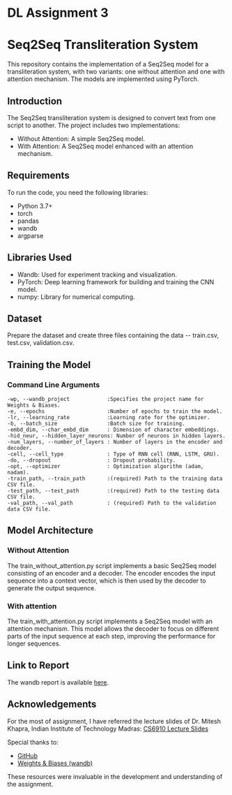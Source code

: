 # DL Assignment 3
# Seq2Seq Transliteration System
This repository contains the implementation of a Seq2Seq model for a transliteration system, with two variants: one without attention and one with attention mechanism. The models are implemented using PyTorch.

## Introduction
The Seq2Seq transliteration system is designed to convert text from one script to another. The project includes two implementations:

- Without Attention: A simple Seq2Seq model.
- With Attention: A Seq2Seq model enhanced with an attention mechanism.

## Requirements
To run the code, you need the following libraries:
- Python 3.7+
- torch
- pandas
- wandb
- argparse
  
## Libraries Used
- Wandb: Used for experiment tracking and visualization.
- PyTorch: Deep learning framework for building and training the CNN model.
- numpy: Library for numerical computing.
## Dataset
Prepare the dataset and create three files containing the data -- train.csv, test.csv, validation.csv.

## Training the Model
### Command Line Arguments
```
-wp, --wandb_project            :Specifies the project name for Weights & Biases.
-e, --epochs                    :Number of epochs to train the model.
-lr, --learning_rate            :Learning rate for the optimizer.
-b, --batch_size                :Batch size for training.
-embd_dim, --char_embd_dim      : Dimension of character embeddings.
-hid_neur, --hidden_layer_neurons: Number of neurons in hidden layers.
-num_layers, --number_of_layers : Number of layers in the encoder and decoder.
-cell, --cell_type              : Type of RNN cell (RNN, LSTM, GRU).
-do, --dropout                  : Dropout probability.
-opt, --optimizer               : Optimization algorithm (adam, nadam).
-train_path, --train_path       :(required) Path to the training data CSV file.
-test_path, --test_path         :(required) Path to the testing data CSV file.
-val_path, --val_path           : (required) Path to the validation data CSV file.
```

## Model Architecture
### Without Attention
The train_without_attention.py script implements a basic Seq2Seq model consisting of an encoder and a decoder. The encoder encodes the input sequence into a context vector, which is then used by the decoder to generate the output sequence.

### With attention
The train_with_attention.py script implements a Seq2Seq model with an attention mechanism. This model allows the decoder to focus on different parts of the input sequence at each step, improving the performance for longer sequences.
##  Link to Report

The wandb report is available [here]([https://wandb.ai/cs23m021/DL_Assignment_2/reports/CS6910-Assignment-2--Vmlldzo3NTA4NjE5](https://wandb.ai/cs23m021/DL_Assignment_3/reports/Assignment-3--Vmlldzo3OTgxOTI4)).

##  Acknowledgements

For the most of assignment, I have referred the lecture slides of Dr. Mitesh Khapra, Indian Institute of Technology Madras: [CS6910 Lecture Slides](http://cse.iitm.ac.in/~miteshk/CS6910.html#schedule)

Special thanks to:
- [GitHub](https://github.com/)
- [Weights & Biases (wandb)](https://wandb.ai)

These resources were invaluable in the development and understanding of the assignment.
